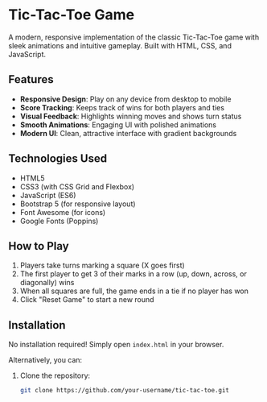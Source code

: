 # Tic-Tac-Toe Game

A modern, responsive implementation of the classic Tic-Tac-Toe game with sleek animations and intuitive gameplay. Built with HTML, CSS, and JavaScript.


## Features

- **Responsive Design**: Play on any device from desktop to mobile
- **Score Tracking**: Keeps track of wins for both players and ties
- **Visual Feedback**: Highlights winning moves and shows turn status
- **Smooth Animations**: Engaging UI with polished animations
- **Modern UI**: Clean, attractive interface with gradient backgrounds

## Technologies Used

- HTML5
- CSS3 (with CSS Grid and Flexbox)
- JavaScript (ES6)
- Bootstrap 5 (for responsive layout)
- Font Awesome (for icons)
- Google Fonts (Poppins)

## How to Play

1. Players take turns marking a square (X goes first)
2. The first player to get 3 of their marks in a row (up, down, across, or diagonally) wins
3. When all squares are full, the game ends in a tie if no player has won
4. Click "Reset Game" to start a new round

## Installation

No installation required! Simply open `index.html` in your browser.

Alternatively, you can:
1. Clone the repository:
   ```bash
   git clone https://github.com/your-username/tic-tac-toe.git
